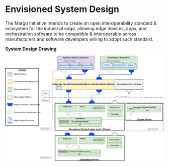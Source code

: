 # Envisioned System Design
The Margo Initiative intends to create an open interoperability standard & ecosystem for the industrial edge, allowing edge devices, apps, and orchestration software to be compatible & interoperable across manufacturers and software developers willing to adopt such standard. 

**System Design Drawing**

![System Design Drawing)](../figures/System-design.drawio.svg)

